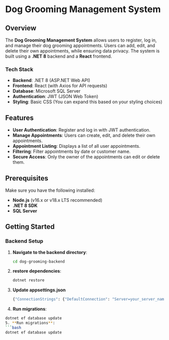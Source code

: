 # Dog Grooming Management System

## Overview

The **Dog Grooming Management System** allows users to register, log in, and manage their dog grooming appointments. Users can add, edit, and delete their own appointments, while ensuring data privacy. The system is built using a **.NET 8** backend and a **React** frontend.

### Tech Stack

- **Backend**: .NET 8 (ASP.NET Web API)
- **Frontend**: React (with Axios for API requests)
- **Database**: Microsoft SQL Server
- **Authentication**: JWT (JSON Web Token)
- **Styling**: Basic CSS (You can expand this based on your styling choices)

## Features

- **User Authentication**: Register and log in with JWT authentication.
- **Manage Appointments**: Users can create, edit, and delete their own appointments.
- **Appointment Listing**: Displays a list of all user appointments.
- **Filtering**: Filter appointments by date or customer name.
- **Secure Access**: Only the owner of the appointments can edit or delete them.


## Prerequisites

Make sure you have the following installed:

- **Node.js** (v16.x or v18.x LTS recommended)
- **.NET 8 SDK**
- **SQL Server**

## Getting Started

### Backend Setup

1. **Navigate to the backend directory**:

   ```bash
   cd dog-grooming-backend
2. **restore dependencies**:
   ```bash
   dotnet restore
3. **Update appsettings.json**
   ```bash
   {"ConnectionStrings": {"DefaultConnection": "Server=your_server_name;Database=DogGroomingDB;Trusted_Connection=True;" }}
4.  **Run migrations**:
   ```bash
   dotnet ef database update
5. **Run migrations**:
   ```bash
   dotnet ef database update
